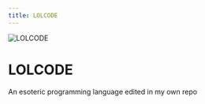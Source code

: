 ```yaml
---
title: LOLCODE
---
```

![LOLCODE](/images/logo.png)

# LOLCODE

An esoteric programming language edited in my own repo